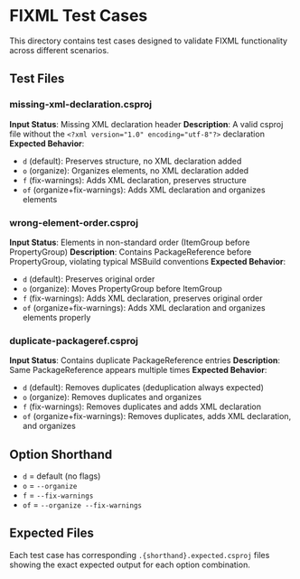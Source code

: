 # FIXML Test Cases

This directory contains test cases designed to validate FIXML functionality across different scenarios.

## Test Files

### missing-xml-declaration.csproj
**Input Status**: Missing XML declaration header
**Description**: A valid csproj file without the `<?xml version="1.0" encoding="utf-8"?>` declaration
**Expected Behavior**:
- `d` (default): Preserves structure, no XML declaration added
- `o` (organize): Organizes elements, no XML declaration added  
- `f` (fix-warnings): Adds XML declaration, preserves structure
- `of` (organize+fix-warnings): Adds XML declaration and organizes elements

### wrong-element-order.csproj
**Input Status**: Elements in non-standard order (ItemGroup before PropertyGroup)
**Description**: Contains PackageReference before PropertyGroup, violating typical MSBuild conventions
**Expected Behavior**:
- `d` (default): Preserves original order
- `o` (organize): Moves PropertyGroup before ItemGroup
- `f` (fix-warnings): Adds XML declaration, preserves original order
- `of` (organize+fix-warnings): Adds XML declaration and organizes elements properly

### duplicate-packageref.csproj
**Input Status**: Contains duplicate PackageReference entries
**Description**: Same PackageReference appears multiple times
**Expected Behavior**:
- `d` (default): Removes duplicates (deduplication always expected)
- `o` (organize): Removes duplicates and organizes
- `f` (fix-warnings): Removes duplicates and adds XML declaration
- `of` (organize+fix-warnings): Removes duplicates, adds XML declaration, and organizes

## Option Shorthand

- `d` = default (no flags)
- `o` = `--organize` 
- `f` = `--fix-warnings`
- `of` = `--organize --fix-warnings`

## Expected Files

Each test case has corresponding `.{shorthand}.expected.csproj` files showing the exact expected output for each option combination.